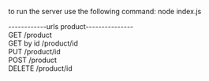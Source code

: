to run the server use the following command:
node index.js <br />

------------urls product--------------- <br />
GET /product <br />
GET by id /product/id <br />
PUT /product/id <br />
POST /product <br />
DELETE /product/id <br />
